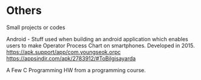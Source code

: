 # Others
Small projects or codes

Android - Stuff used when building an android application which enables users to make Operator Process Chart on smartphones. Developed in 2015. https://apk.support/app/com.youngseok.orpc   https://appsindir.com/apk/2783912/#ToBilgisayarda


A Few C Programming HW from a programming course.

